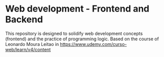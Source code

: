 # Web development - Frontend and Backend

This repository is designed to solidify web development concepts (frontend) and the practice of programming logic. Based on the course of Leonardo Moura Leitao in https://www.udemy.com/curso-web/learn/v4/content
